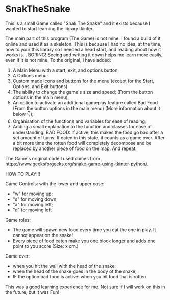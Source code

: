 # SnakTheSnake
This is a small Game called "Snak The Snake" and it exists because I wanted to start learning the library tkinter.

The main part of this program (The Game) is not mine. I found a build of it online and used it as a skeleton. This is because I had no idea, at the time, how to your this library so I needed a head start, and reading about how it works is... BORING! Seeing and writing it down helps me learn more easily, even if it is not mine. To the original, I have added:

1. A Main Menu with a start, exit, and options button;
2. A Options menu:
3. Custom made Icons and buttons for the menu (except for the Start, Options, and Exit buttons)
4. The ability to change the game's size and speed; (From the button options in the main menu);
5. An option to activate an additional gameplay feature called Bad Food (From the button options in the main menu) (More information about it below 👇);
6. Organisation of the functions and variables for ease of reading;
7. Adding a small explanation to the function and classes for ease of understanding.
BAD FOOD: If active, this makes the food go bad after a set amount of turns. If eaten in this state, it counts as a game over. After a bit more time the rotten food will completely decompose and be replaced by another piece of food on the map. And repeat.

The Game's original code I used comes from https://www.geeksforgeeks.org/snake-game-using-tkinter-python/.

HOW TO PLAY!!!

Game Controls: with the lower and upper case:
- "w" for moving up;
- "s" for moving down;
- "a" for moving left;
- "d" for moving left

Game roles:

 - The game will spawn new food every time you eat the one in play. It cannot appear on the snake!
 - Every piece of food eaten make you one block longer and adds one point to you score (Size: x cm.)

Game over:

- when you hit the wall with the head of the snake;
- when the head of the snake goes in the body of the snake;
- IF the option bad food is active: when you hit food that is rotten.

This was a good learning experience for me. Not sure if I will work on this in the future, but it was Fun!
